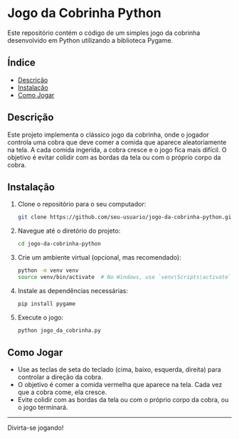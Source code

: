 # Jogo da Cobrinha Python

Este repositório contém o código de um simples jogo da cobrinha desenvolvido em Python utilizando a biblioteca Pygame.

## Índice
- [Descrição](#descrição)
- [Instalação](#instalação)
- [Como Jogar](#como-jogar)

## Descrição

Este projeto implementa o clássico jogo da cobrinha, onde o jogador controla uma cobra que deve comer a comida que aparece aleatoriamente na tela. A cada comida ingerida, a cobra cresce e o jogo fica mais difícil. O objetivo é evitar colidir com as bordas da tela ou com o próprio corpo da cobra.

## Instalação

1. Clone o repositório para o seu computador:
    ```bash
    git clone https://github.com/seu-usuario/jogo-da-cobrinha-python.git
    ```

2. Navegue até o diretório do projeto:
    ```bash
    cd jogo-da-cobrinha-python
    ```

3. Crie um ambiente virtual (opcional, mas recomendado):
    ```bash
    python -m venv venv
    source venv/bin/activate  # No Windows, use `venv\Scripts\activate`
    ```

4. Instale as dependências necessárias:
    ```bash
    pip install pygame
    ```

5. Execute o jogo:
    ```bash
    python jogo_da_cobrinha.py
    ```

## Como Jogar

- Use as teclas de seta do teclado (cima, baixo, esquerda, direita) para controlar a direção da cobra.
- O objetivo é comer a comida vermelha que aparece na tela. Cada vez que a cobra come, ela cresce.
- Evite colidir com as bordas da tela ou com o próprio corpo da cobra, ou o jogo terminará.

---

Divirta-se jogando!

